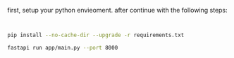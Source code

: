 first, setup your python envieoment. after continue with the following steps:


``` bash


pip install --no-cache-dir --upgrade -r requirements.txt

fastapi run app/main.py --port 8000
```